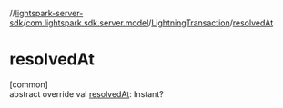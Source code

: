 //[lightspark-server-sdk](../../../index.md)/[com.lightspark.sdk.server.model](../index.md)/[LightningTransaction](index.md)/[resolvedAt](resolved-at.md)

# resolvedAt

[common]\
abstract override val [resolvedAt](resolved-at.md): Instant?
